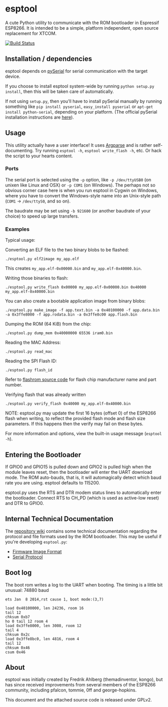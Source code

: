 # esptool

A cute Python utility to communicate with the ROM bootloader in Espressif ESP8266.
It is intended to be a simple, platform independent, open source replacement for XTCOM.

[![Build Status](https://travis-ci.org/themadinventor/esptool.svg?branch=master)](https://travis-ci.org/themadinventor/esptool)

## Installation / dependencies

esptool depends on [pySerial](https://github.com/pyserial/pyserial#readme) for serial communication
with the target device.

If you choose to install esptool system-wide by running `python setup.py install`, then
this will be taken care of automatically.

If not using `setup.py`, then you'll have to install pySerial manually
by running something like `pip install pyserial`, `easy_install pyserial` or `apt-get install python-serial`,
depending on your platform. (The official pySerial installation instructions are
[here](https://pyserial.readthedocs.org/en/latest/pyserial.html#installation)).

## Usage

This utility actually have a user interface! It uses [Argparse](https://docs.python.org/dev/library/argparse.html)
and is rather self-documenting. Try running `esptool -h`, `esptool write_flash -h`, etc.
Or hack the script to your hearts content.

### Ports

The serial port is selected using the `-p` option, like `-p /dev/ttyUSB0` (on unixen like Linux and OSX) or `-p COM1`
(on Windows). The perhaps not so obvious corner case here is when you run esptool in Cygwin on Windows, where you have to convert the Windows-style name into an Unix-style path (`COM1` -> `/dev/ttyS0`, and so on).

The baudrate may be set using `-b 921600` (or another baudrate of your choice) to speed up large transfers.

### Examples
Typical usage:

Converting an ELF file to the two binary blobs to be flashed:
```
./esptool.py elf2image my_app.elf
```
This creates `my_app.elf-0x00000.bin` and `my_app.elf-0x40000.bin`.

Writing those binaries to flash:
```
./esptool.py write_flash 0x00000 my_app.elf-0x00000.bin 0x40000 my_app.elf-0x40000.bin
```

You can also create a bootable application image from binary blobs:
```
./esptool.py make_image -f app.text.bin -a 0x40100000 -f app.data.bin -a 0x3ffe8000 -f app.rodata.bin -a 0x3ffe8c00 app.flash.bin
```

Dumping the ROM (64 KiB) from the chip:
```
./esptool.py dump_mem 0x40000000 65536 iram0.bin
```

Reading the MAC Address:
```
./esptool.py read_mac
```

Reading the SPI Flash ID:
```
./esptool.py flash_id
```

Refer to [flashrom source code](http://code.coreboot.org/p/flashrom/source/tree/HEAD/trunk/flashchips.h) for flash chip manufacturer name and part number.

Verifying flash that was already written
```
./esptool.py verify_flash 0x40000 my_app.elf-0x40000.bin
```

NOTE: esptool.py may update the first 16 bytes (offset 0) of the ESP8266 flash when writing, to reflect the provided flash mode and flash size parameters. If this happens then the verify may fail on these bytes.

For more information and options, view the built-in usage message (`esptool -h`).

## Entering the Bootloader

If GPIO0 and GPIO15 is pulled down and GPIO2 is pulled high when the module leaves reset,
then the bootloader will enter the UART download mode. The ROM auto-bauds, that is, it will
automagically detect which baud rate you are using. esptool defaults to 115200.

esptool.py uses the RTS and DTR modem status lines to automatically enter the bootloader.
Connect RTS to CH_PD (which is used as active-low reset) and DTR to GPIO0.

## Internal Technical Documentation

The [repository wiki](https://github.com/themadinventor/esptool/wiki) contains some technical documentation regarding the protocol and file formats used by the ROM bootloader. This may be useful if you're developing `esptool.py`:

* [Firmware Image Format](https://github.com/themadinventor/esptool/wiki/Firmware-Image-Format)
* [Serial Protocol](https://github.com/themadinventor/esptool/wiki/Serial-Protocol)


## Boot log
The boot rom writes a log to the UART when booting. The timing is a little bit unusual: 74880 baud

```
ets Jan  8 2014,rst cause 1, boot mode:(3,7)

load 0x40100000, len 24236, room 16 
tail 12
chksum 0xb7
ho 0 tail 12 room 4
load 0x3ffe8000, len 3008, room 12 
tail 4
chksum 0x2c
load 0x3ffe8bc0, len 4816, room 4
tail 12
chksum 0x46
csum 0x46
```

## About

esptool was initially created by Fredrik Ahlberg (themadinventor, kongo), but has since received improvements from several members of the ESP8266 community, including pfalcon, tommie, 0ff and george-hopkins.

This document and the attached source code is released under GPLv2.


